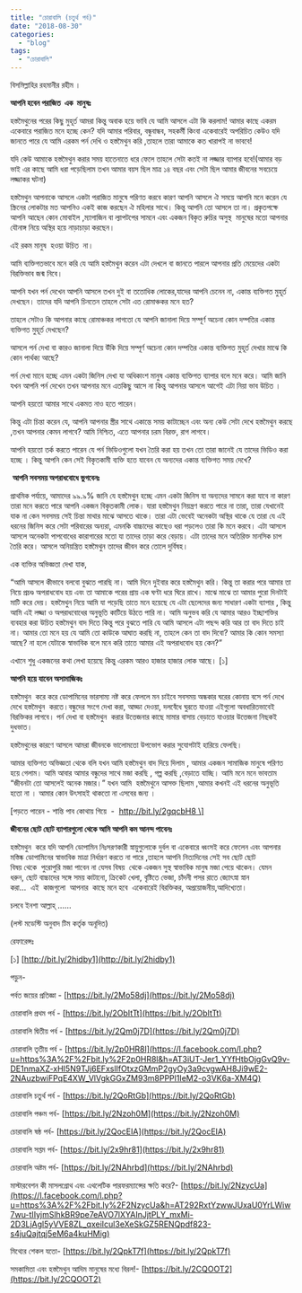 ```yaml
---
title: "চোরাবালি (চতুর্থ পর্ব)"
date: "2018-08-30"
categories: 
  - "blog"
tags: 
  - "চোরাবালি"
---
```


বিসমিল্লাহির রহমানীর রহীম ।

**আপনি হবেন পরাজিত  এক  মানুষঃ** 

হস্তমৈথুনের পরের কিছু মুহূর্ত আমরা কিন্তু অবাক হয়ে ভাবি যে আমি আসলে এটা কি করলাম! আমার কাছে একরম একেবারে পরাজিত মনে হচ্ছে কেন? যদি আমার পরিবার, বন্ধুবান্ধব, সহকর্মী কিংবা একেবারেই অপরিচিত কেউও যদি জানতে পারে যে আমি এরকম পর্ন দেখি ও হস্তমৈথুন করি ,তাহলে তারা আমাকে কত খারাপই না ভাববে!

যদি কেউ আমাকে হস্তমৈথুন করার সময় হাতেনাতে ধরে ফেলে তাহলে সেটা কতই না লজ্জার ব্যাপার হবে!(আমার বড় ভাই এর কাছে আমি ধরা পড়েছিলাম তখন আমার বয়স ছিল মাত্র ১৪ বছর এবং সেটা ছিল আমার জীবনের সবচেয়ে লজ্জাকর ঘটনা)

হস্তমৈথুন আপনাকে আসলে একটা পরাজিত মানুষে পরিণত করবে কারণ আপনি আসলে ঐ সময়ে আপনি মনে করেন যে স্ক্রিনের লোকটার মত আপনিও একই কাজ করছেন ঐ মহিলার সাথে। কিন্তু আপনি তো আসলে তা না। প্রকৃতপক্ষে আপনি আছেন কোন মোবাইল ,ম্যাগাজিন বা ল্যাপটপের সামনে এবং একজন বিকৃত রুচির অসুস্থ  মানুষের মতো আপনার যৌনাঙ্গ নিয়ে অস্থির হয়ে নাড়াচাড়া করছেন।

এই রকম মানুষ  হওয়া উচিত  না।

আমি ব্যক্তিগতভাবে মনে করি যে আমি হস্তমৈথুন করেন এটা দেখলে বা জানতে পারলে আপনার প্রতি মেয়েদের একটা বিরক্তিভাব জন্ম নিবে।

আপনি যখন পর্ন দেখেন আপনি আসলে তখন দুই বা ততোধিক লোকের,যাদের আপনি চেনেন না, একান্ত ব্যক্তিগত মুহূর্ত দেখছেন। তাদের যদি আপনি চিনতেন তাহলে সেটা এত রোমাঞ্চকর মনে হত?

তাহলে সেটাও কি আপনার কাছে রোমাঞ্চকর লাগতো যে আপনি জানালা দিয়ে সম্পূর্ণ অচেনা কোন দম্পতির একান্ত ব্যক্তিগত মুহূর্ত দেখছেন?

আসলে পর্ন দেখা বা কারও জানালা দিয়ে উঁকি দিয়ে সম্পূর্ণ অচেনা কোন দম্পতির একান্ত ব্যক্তিগত মুহূর্ত দেখার মাঝে কি কোন পার্থক্য আছে?

পর্ন দেখা মানে হচ্ছে এমন একটা জিনিস দেখা যা অধিকাংশ মানুষ একান্ত ব্যক্তিগত ব্যাপার বলে মনে করে। আমি জানি যখন আপনি পর্ন দেখেন তখন আপনার মনে এতকিছু আসে না কিন্তু আপনার আসলে আগেই এটা নিয়া ভাব উচিত ।

আপনি হয়তো আমার সাথে একমত নাও হতে পারেন।

কিন্তু এটা চিন্তা করেন যে, আপনি আপনার স্ত্রীর সাথে একান্তে সময় কাটাচ্ছেন এবং অন্য কেউ সেটা দেখে হস্তমৈথুন করছে ,তখন আপনার কেমন লাগবে? আমি নিশ্চিত, এতে আপনার চরম বিরক্ত, রাগ লাগবে।

আপনি হয়তো তর্ক করতে পারেন যে পর্ন ভিডিওগুলো যখন তৈরি করা হয় তখন তো তারা জানেই যে তাদের ভিডিও করা হচ্ছে । কিন্তু আপনি কেন সেই বিকৃতকামী ব্যক্তি হতে যাবেন যে অন্যদের একান্ত ব্যক্তিগত সময় দেখে?

 **আপনি সবসময় অপরাধবোধে ভুগবেনঃ**

প্রাথমিক পর্যায়ে, আমাদের ৯৯.৯% জানি যে হস্তমৈথুন হচ্ছে এমন একটা জিনিস যা অন্যদের সামনে করা যাবে না কারণ তারা মনে করতে পারে আপনি একজন বিকৃতকামী লোক। যারা হস্তমৈথুন নিয়ন্ত্রণ করতে পারে না তারা, তারা যেখানেই যাক না কেন সবসময় সেই চিন্তা মাথার মাঝে আসতে থাকে। তারা এটা ভেবেই অনেকটা অস্থির থাকে যে তারা যে এই ধরনের জিনিস করে সেটা পরিবারের অন্যরা, এমনকি বাচ্চাদের কাছেও ধরা পড়লেও তারা কি মনে করবে। এটা আসলে আসলে অনেকটা পাপবোধের কারাগারের মতো যা তাদের তাড়া করে বেড়ায়। এটা তাদের মনে অতিরিক্ত মানসিক চাপ তৈরি করে। আসলে অনিয়ন্ত্রিত হস্তমৈথুন তাদের জীবন করে তোলে দুর্বিষহ।

এক ব্যক্তির অভিজ্ঞতা দেখা যাক,

“আমি আসলে কীভাবে বলবো বুঝতে পারছি না। আমি দিনে দুইবার করে হস্তমৈথুন করি। কিন্তু তা করার পরে আমার তা নিয়ে প্রচণ্ড অপরাধবোধ হয় এবং তা আমাকে পরের প্রায় এক ঘণ্টা ধরে ঘিরে রাখে। মাঝে মাঝে তা আমার পুরো দিনটাই মাটি করে দেয়। হস্তমৈথুন নিয়ে আমি যা পড়েছি তাতে মনে হয়েছে যে এটা ছেলেদের জন্য সাধারণ একটা ব্যাপার , কিন্তু আমি এই লজ্জা ও অপরাধবোধের অনুভূতি কাটিয়ে উঠতে পারি না। আমি অনুভব করি যে আমার আরও ইচ্ছাশক্তির ব্যবহার করা উচিত হস্তমৈথুন বাদ দিতে কিন্তু পরে বুঝতে পারি যে আমি আসলে এটা পছন্দ করি আর তা বাদ দিতে চাই না। আমার তো মনে হয় যে আমি তো কাউকে আঘাত করছি না, তাহলে কেন তা বাদ দিবো? আমার কি কোন সমস্যা আছে? না হলে যেটাকে স্বাভাবিক বলে মনে করি তাতে আমার এই অপরাধবোধ হয় কেন?”

এখানে শুধু একজনের কথা লেখা হয়েছে কিন্তু এরকম আরও হাজার হাজার লোক আছে। \[১\]

**আপনি হয়ে যাবেন অসামাজিকঃ**

হস্তমৈথুন  করে করে ডোপামিনের ভারসাম্য নষ্ট করে ফেললে মন চাইবে সবসময় অন্ধকার ঘরের কোনায় বসে পর্ন দেখে দেখে হস্তমৈথুন  করতে।বন্ধুদের সংগে দেখা করা, আড্ডা দেওয়া, দলবেঁধে ঘুরতে যাওয়া এইগুলো অবধারিতভাবেই বিরক্তিকর লাগবে। পর্ন দেখা বা হস্তমৈথুন  করার উত্তেজনার কাছে মামার বাসায় বেড়াতে যাওয়ার উত্তেজনা নিছকই দুধভাত।

হস্তমৈথুনের কারণে আসলে আমরা জীবনকে ভালোমতো উপভোগ করার সুযোগটাই হারিয়ে ফেলছি।

আমার ব্যক্তিগত অভিজ্ঞতা থেকে বলি যখন আমি হস্তমৈথুন বাদ দিয়ে দিলাম , আমার একজন সামাজিক মানুষে পরিণত হয়ে গেলাম। আমি আবার আমার বন্ধুদের সাথে মজা করছি , গল্প করছি ,বেড়াতে যাচ্ছি। আমি মনে মনে ভাবতাম “জীবনটা তো আসলেই অনেক মজার।” যখন আমি  হস্তমৈথুনে আসক্ত ছিলাম ,আমার কখনই এই ধরনের অনুভূতি হতো না । আমার কোন উৎসাহই থাকতো না এসবের জন্য ।

\[পড়তে পারেন - শান্তি পাব কোথায় গিয়ে  -  http://bit.ly/2gqcbH8 \]

**জীবনের ছোট ছোট ব্যাপারগুলো থেকে আমি আপনি কম আনন্দ পাবেনঃ**

হস্তমৈথুন  করে যদি আপনি ডোপামিন নিঃসরণকারী স্নায়ুগুলোকে দুর্বল বা একেবারে ধ্বংসই করে ফেলেন এবং আপনার মস্তিষ্ক ডোপামিনের স্বাভাবিক মাত্রা নির্ধারণ করতে না পারে ,তাহলে আপনি নিত্যদিনের সেই সব ছোট ছোট বিষয় থেকে  পুরোপুরি মজা পাবেন না যেসব বিষয়  থেকে একজন সুস্থ স্বাভাবিক মানুষ মজা পেয়ে থাকেন। যেমন ধরুন, ছোট বাচ্চাদের সঙ্গে সময় কাটানো, ক্রিকেট খেলা, বৃষ্টিতে ভেজা, চাঁদনী পসর রাতে জ্যোৎস্না স্নান করা...  এই  কাজগুলো  আপনার  কাছে মনে হবে  একেবারেই বিরক্তিকর, অপ্রয়োজনীয়,আদিখ্যেতা।

চলবে ইনশা আল্লাহ্‌ ......

(লস্ট মডেস্টি অনুবাদ টিম কর্তৃক অনূদিত)

রেফারেন্সঃ

\[১\] [http://bit.ly/2hidby1](http://bit.ly/2hidby1)

পড়ুন-

পর্বত জয়ের প্রতিজ্ঞা - [https://bit.ly/2Mo58dj](https://bit.ly/2Mo58dj)

চোরাবালি প্রথম পর্ব - [https://bit.ly/2ObItTt](https://bit.ly/2ObItTt)

চোরাবালি দ্বিতীয় পর্ব - [https://bit.ly/2Qm0j7D](https://bit.ly/2Qm0j7D)

চোরাবালি তৃতীয় পর্ব - [https://bit.ly/2p0HR8l](https://l.facebook.com/l.php?u=https%3A%2F%2Fbit.ly%2F2p0HR8l&h=AT3iUT-Jer1_YYfHtbOjgGvQ9v-DE1nmaXZ-xHI5N9TJj6EFxslIfOtxzGMmP2gyOy3a9cvgwAH8Ji9wE2-2NAuzbwiFPqE4XW_VlVgkGGxZM93m8PPPl1IeM2-o3VK6a-XM4Q)

চোরাবালি চতুর্থ পর্ব - [https://bit.ly/2QoRtGb](https://bit.ly/2QoRtGb)

চোরাবালি পঞ্চম পর্ব- [https://bit.ly/2Nzoh0M](https://bit.ly/2Nzoh0M)

চোরাবালি ষষ্ঠ পর্ব- [https://bit.ly/2QocEIA](https://bit.ly/2QocEIA)

চোরাবালি সপ্তম পর্ব- [https://bit.ly/2x9hr81](https://bit.ly/2x9hr81)

চোরাবালি অষ্টম পর্ব- [https://bit.ly/2NAhrbd](https://bit.ly/2NAhrbd)

মাস্টারবেশন কী মাসলগ্রোথ এবং এথলেটিক পারফরম্যান্সের ক্ষতি করে?- [https://bit.ly/2NzycUa](https://l.facebook.com/l.php?u=https%3A%2F%2Fbit.ly%2F2NzycUa&h=AT292RxtYzwwJUxaU0YrLWiw7wu-tIIyjmSlhkBR9pe7eAVO7lXYAInJjtPLY_mxMi-2D3LjAgl5yVVE8ZL_qxeiIcul3eXeSkGZ5RENQpdf823-s4juQajtqj5eM6a4kuHMig)

মিথ্যের শেকল যতো- [https://bit.ly/2QpkT7f](https://bit.ly/2QpkT7f)

সমকামিতা এবং হস্তমৈথুন আদিম মানুষের মধ্যে বিরল!- [https://bit.ly/2CQOOT2](https://bit.ly/2CQOOT2)
